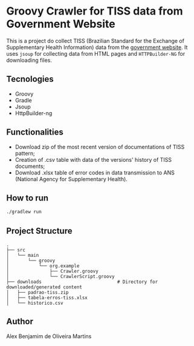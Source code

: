 # Groovy Crawler for TISS data from Government Website

This is a project do collect TISS (Brazilian Standard for the Exchange of Supplementary Health Information) data from the [government website](https://www.gov.br/ans/pt-br/assuntos/prestadores).
It uses `jsoup` for collecting data from HTML pages and `HTTPBuilder-NG` for downloading files.

## Tecnologies

- Groovy
- Gradle
- Jsoup
- HttpBuilder-ng

## Functionalities

- Download zip of the most recent version of documentations of TISS pattern;
- Creation of .csv table with data of the versions' history of TISS documents;
- Download .xlsx table of error codes in data transmission to ANS (National Agency for Supplementary Health).

## How to run

```bash
./gradlew run
```

## Project Structure
```
.
├── src
│   └── main
│       └── groovy
│           └── org.example
│               ├── Crawler.groovy
│               └── CrawlerScript.groovy
├── downloads                            # Directory for downloaded/generated content
│   ├── padrao-tiss.zip
│   ├── tabela-erros-tiss.xlsx
│   └── historico.csv
```

## Author

Alex Benjamim de Oliveira Martins 

